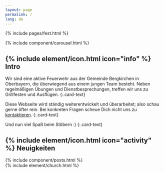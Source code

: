 ```yaml
---
layout: page
permalink: /
lang: de
---
```

{% include pages/fest.html %}
<div class="row">
  <div class="col-md-6 col-lg-5">
    <div class="card">
{% include component/carousel.html %}
<div class="card-body" markdown="1">
<h2 class="card-title">{% include element/icon.html icon="info" %} Intro</h2>
Wir sind eine aktive Feuerwehr aus der Gemeinde Bergkirchen in Oberbayern, die überwiegend aus einem jungen Team besteht. Neben regelmäßigen Übungen und Dienstbesprechungen, treffen wir uns zu Grillfesten und Ausflügen.
{:.card-text}

Diese Webseite wird ständig weiterentwickelt und überarbeitet; also schau gerne öfter rein. Bei konkreten Fragen scheue Dich nicht uns zu [kontaktieren](/kontakt/).
{:.card-text}

Und nun viel Spaß beim Stöbern :)
{:.card-text}
</div>
    </div>
  </div><!-- col-md-6 col-lg-5 -->
  <div class="col-md-6 col-lg-7">
    <div class="card h-100">
      <div class="card-body">
        <h2 class="card-title">{% include element/icon.html icon="activity" %} Neuigkeiten
        </h2>
{% include component/posts.html %}
      </div>
    </div>
  </div><!-- col-md-6 col-lg-7 -->
</div><!-- row -->
{% include element/church.html %}
